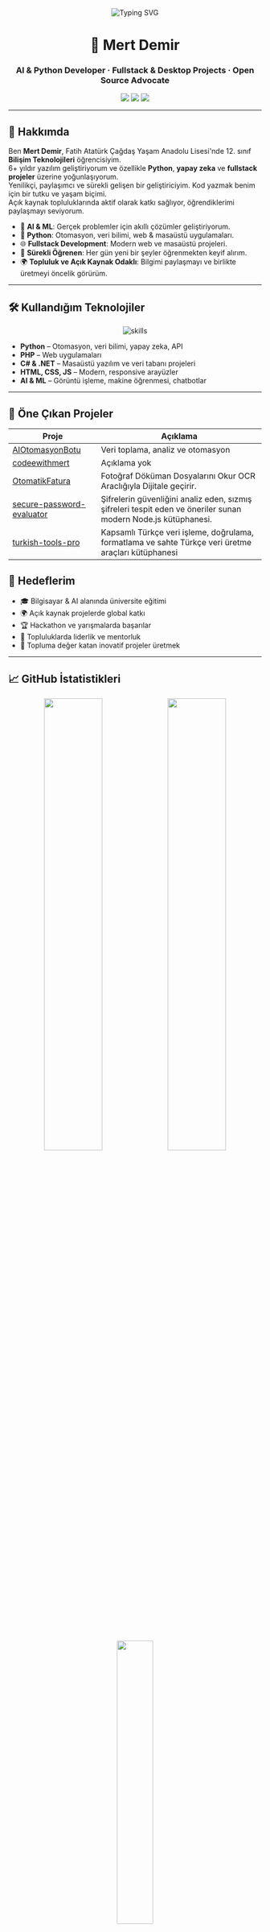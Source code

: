 <div align="center">

<img src="https://readme-typing-svg.demolab.com?font=Fira+Code&weight=700&pause=1200&color=00B4D8&center=true&vCenter=true&width=700&lines=Merhaba%2C+ben+Mert+Demir!;AI+ve+Python+ile+gelece%C4%9Fi+in%C5%9Fa+ediyorum.;Kodlama+bir+sanatt%C4%B1r+ve+ben+bir+s%C3%BCrekli+%C3%B6%C4%9Frenenim!;A%C3%A7%C4%B1k+Kaynak+ve+Topluluk+Ruhuyla+%F0%9F%8C%8D" alt="Typing SVG" />

<h1>👋 Mert Demir</h1>
<h3>AI & Python Developer · Fullstack & Desktop Projects · Open Source Advocate</h3>

<a href="https://www.linkedin.com/" target="_blank"><img src="https://img.shields.io/badge/LinkedIn-0A66C2?style=for-the-badge&logo=linkedin&logoColor=white"></a>
<a href="https://twitter.com/" target="_blank"><img src="https://img.shields.io/badge/Twitter-1DA1F2?style=for-the-badge&logo=twitter&logoColor=white"></a>
<a href="mailto:mailadresiniz@ornek.com"><img src="https://img.shields.io/badge/E--mail-D14836?style=for-the-badge&logo=gmail&logoColor=white"></a>

</div>

---

## 🚀 Hakkımda

Ben **Mert Demir**, Fatih Atatürk Çağdaş Yaşam Anadolu Lisesi'nde 12. sınıf **Bilişim Teknolojileri** öğrencisiyim.  
6+ yıldır yazılım geliştiriyorum ve özellikle **Python**, **yapay zeka** ve **fullstack projeler** üzerine yoğunlaşıyorum.  
Yenilikçi, paylaşımcı ve sürekli gelişen bir geliştiriciyim. Kod yazmak benim için bir tutku ve yaşam biçimi.  
Açık kaynak topluluklarında aktif olarak katkı sağlıyor, öğrendiklerimi paylaşmayı seviyorum.

- 🤖 **AI & ML**: Gerçek problemler için akıllı çözümler geliştiriyorum.
- 🐍 **Python**: Otomasyon, veri bilimi, web & masaüstü uygulamaları.
- 🌐 **Fullstack Development**: Modern web ve masaüstü projeleri.
- 🌱 **Sürekli Öğrenen**: Her gün yeni bir şeyler öğrenmekten keyif alırım.
- 🌍 **Topluluk ve Açık Kaynak Odaklı**: Bilgimi paylaşmayı ve birlikte üretmeyi öncelik görürüm.

---

## 🛠️ Kullandığım Teknolojiler

<p align="center">
  <img src="https://skillicons.dev/icons?i=python,php,cs,dotnet,html,css,js,react,git,linux,sqlite,arduino,figma" alt="skills" />
</p>

- **Python** – Otomasyon, veri bilimi, yapay zeka, API
- **PHP** – Web uygulamaları
- **C# & .NET** – Masaüstü yazılım ve veri tabanı projeleri
- **HTML, CSS, JS** – Modern, responsive arayüzler
- **AI & ML** – Görüntü işleme, makine öğrenmesi, chatbotlar

---

## 🌟 Öne Çıkan Projeler

| Proje | Açıklama |
|---|---|
| [AIOtomasyonBotu](https://github.com/codeewithmert/AIOtomasyonBotu) | Veri toplama, analiz ve otomasyon |
| [codeewithmert](https://github.com/codeewithmert/codeewithmert) | Açıklama yok |
| [OtomatikFatura](https://github.com/codeewithmert/OtomatikFatura) | Fotoğraf Döküman Dosyalarını Okur OCR Araclığıyla Dijitale geçirir. |
| [secure-password-evaluator](https://github.com/codeewithmert/secure-password-evaluator) | Şifrelerin güvenliğini analiz eden, sızmış şifreleri tespit eden ve öneriler sunan modern Node.js kütüphanesi. |
| [turkish-tools-pro](https://github.com/codeewithmert/turkish-tools-pro) | Kapsamlı Türkçe veri işleme, doğrulama, formatlama ve sahte Türkçe veri üretme araçları kütüphanesi |

## 🎯 Hedeflerim

- 🎓 Bilgisayar & AI alanında üniversite eğitimi
- 🌍 Açık kaynak projelerde global katkı
- 🏆 Hackathon ve yarışmalarda başarılar
- 🤝 Topluluklarda liderlik ve mentorluk
- 🚀 Topluma değer katan inovatif projeler üretmek

---

## 📈 GitHub İstatistikleri

<p align="center">
  <img src="https://github-readme-stats.vercel.app/api?username=codeewithmert&show_icons=true&theme=github_dark&hide_border=true" width="48%" />
  <img src="https://github-readme-streak-stats.herokuapp.com?user=codeewithmert&theme=github-dark&hide_border=true" width="48%" />
  <br>
  <img src="https://github-readme-stats.vercel.app/api/top-langs/?username=codeewithmert&layout=compact&theme=github_dark&hide_border=true" width="38%" />
</p>

---

## 🗣️ İletişim & Sosyal Medya

<div align="center">
  <a href="https://www.linkedin.com/" target="_blank"><img src="https://img.shields.io/badge/LinkedIn-0A66C2?style=for-the-badge&logo=linkedin&logoColor=white"></a>
  <a href="https://twitter.com/" target="_blank"><img src="https://img.shields.io/badge/Twitter-1DA1F2?style=for-the-badge&logo=twitter&logoColor=white"></a>
  <a href="mailto:mailadresiniz@ornek.com"><img src="https://img.shields.io/badge/E--mail-D14836?style=for-the-badge&logo=gmail&logoColor=white"></a>
</div>

<p align="center"><i>Daha fazla bilgi ve iş birliği için bana ulaşabilirsin!</i></p>

---

## 💡 İlgi Alanlarım & Eğlenceli Notlar

- 🎵 Müzik, yeni teknolojiler, doğada vakit geçirmek
- 🚴 Bisiklet sürmek, hackathonlar ve topluluklar
- 🧑‍🏫 Bilgi paylaşımı ve mentorluk
- 📚 Bilim kurgu ve teknoloji kitapları
